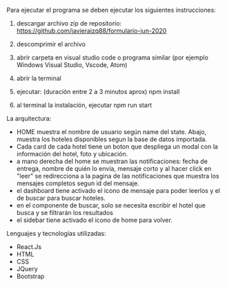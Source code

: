Para ejecutar el programa se deben ejecutar los siguientes instrucciones:

1) descargar archivo zip de repositorio:
    https://github.com/javieraizq88/formulario-jun-2020

2) descomprimir el archivo

3) abrir carpeta en visual studio code o programa similar (por ejemplo Windows Visual Studio, Vscode, Atom)

4) abrir la terminal

5) ejecutar: (duración entre 2 a 3 minutos aprox)
    npm install 

6) al terminal la instalación, ejecutar 
    npm run start



La arquitectura:
- HOME muestra el nombre de usuario según name del state. Abajo, muestra los hoteles disponibles segun la base de datos importada. 
- Cada card de cada hotel tiene un boton que despliega un modal con la información del hotel, foto y ubicación.
- a mano derecha del home se muestran las notificaciones: fecha de entrega, nombre de quién lo envía, mensaje corto y al hacer click en "leer" se redirecciona a la pagina de las notificaciones que muestra los mensajes completos segun id del mensaje.
- el dashboard tiene activado el icono de mensaje para poder leerlos y el de buscar para buscar hoteles.
- en el componente de buscar, solo se necesita escribir el hotel que busca y se filtrarán los resultados
- el sidebar tiene activado el icono de home para volver.

Lenguajes y tecnologías utilizadas:
- React.Js
- HTML 
- CSS
- JQuery
- Bootstrap
